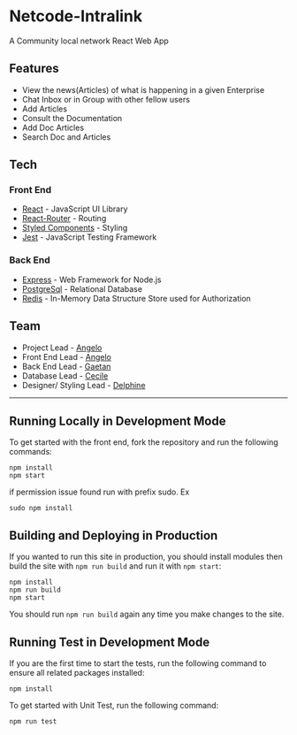 # Netcode-Intralink

A Community local network React Web App

## Features

- View the news(Articles) of what is happening in a given Enterprise
- Chat Inbox or in Group with other fellow users
- Add Articles 
- Consult the Documentation
- Add Doc Articles
- Search Doc and Articles 

## Tech

### Front End

- [React](https://reactjs.org/) - JavaScript UI Library
- [React-Router](https://reacttraining.com/) - Routing
- [Styled Components](https://sass-lang.com/) - Styling
- [Jest](https://jestjs.io/) - JavaScript Testing Framework

### Back End

- [Express](https://expressjs.com/) - Web Framework for Node.js
- [PostgreSql](https://www.postgresql.org/) - Relational Database
- [Redis](https://redis.io/) - In-Memory Data Structure Store used for Authorization

## Team

- Project Lead - [Angelo](https://github.com/angeloDiepe)
- Front End Lead - [Angelo](https://github.com/angeloDiepe)
- Back End Lead - [Gaetan](https://github.com/Gaetan-M)
- Database Lead - [Cecile](https://github.com/cecilekkac)
- Designer/ Styling Lead - [Delphine](https://github.com/Delphi-943)

---

## Running Locally in Development Mode

To get started with the front end, fork the repository and run the following commands:

    npm install
    npm start
if permission issue found run with prefix sudo. Ex

    sudo npm install

## Building and Deploying in Production

If you wanted to run this site in production, you should install modules then build the site with `npm run build` and run it with `npm start`:

    npm install
    npm run build
    npm start

You should run `npm run build` again any time you make changes to the site.

## Running Test in Development Mode

If you are the first time to start the tests, run the following command to ensure all related packages installed:

    npm install

To get started with Unit Test, run the following command:

    npm run test
